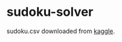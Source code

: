 # sudoku-solver

sudoku.csv downloaded from [kaggle](https://www.kaggle.com/datasets/bryanpark/sudoku?resource=download).